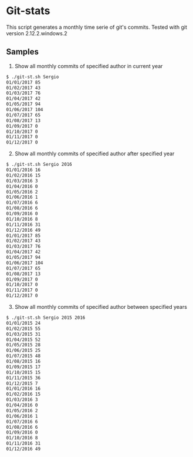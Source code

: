 # Git-stats
This script generates a monthly time serie of git's commits.
Tested with git version 2.12.2.windows.2

## Samples
1. Show all monthly commits of specified author in current year
```bash
$ ./git-st.sh Sergio
01/01/2017 85
01/02/2017 43
01/03/2017 76
01/04/2017 42
01/05/2017 94
01/06/2017 104
01/07/2017 65
01/08/2017 13
01/09/2017 0
01/10/2017 0
01/11/2017 0
01/12/2017 0
```
2. Show all monthly commits of specified author after specified year
```bash
$ ./git-st.sh Sergio 2016
01/01/2016 16
01/02/2016 15
01/03/2016 3
01/04/2016 0
01/05/2016 2
01/06/2016 1
01/07/2016 6
01/08/2016 6
01/09/2016 0
01/10/2016 8
01/11/2016 31
01/12/2016 49
01/01/2017 85
01/02/2017 43
01/03/2017 76
01/04/2017 42
01/05/2017 94
01/06/2017 104
01/07/2017 65
01/08/2017 13
01/09/2017 0
01/10/2017 0
01/11/2017 0
01/12/2017 0
```

3. Show all monthly commits of specified author between specified years
```bash
$ ./git-st.sh Sergio 2015 2016
01/01/2015 24
01/02/2015 55
01/03/2015 31
01/04/2015 52
01/05/2015 28
01/06/2015 25
01/07/2015 48
01/08/2015 16
01/09/2015 17
01/10/2015 15
01/11/2015 36
01/12/2015 7
01/01/2016 16
01/02/2016 15
01/03/2016 3
01/04/2016 0
01/05/2016 2
01/06/2016 1
01/07/2016 6
01/08/2016 6
01/09/2016 0
01/10/2016 8
01/11/2016 31
01/12/2016 49
```
